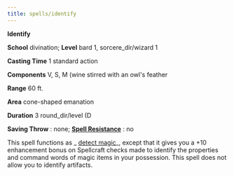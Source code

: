 ```yaml
---
title: spells/identify
---
```

 **Identify**

**School** divination; **Level** bard 1, sorcere_dir/wizard 1

**Casting Time** 1 standard action

**Components** V, S, M (wine stirred with an owl's feather

**Range** 60 ft.

**Area** cone-shaped emanation

**Duration** 3 round_dir/level (D

**Saving Throw** : none; **[Spell Resistance](../glossary#_spell-resistance)** : no

This spell functions as _ [detect magic](detectMagic#_detect-magic)_, except that it gives you a +10 enhancement bonus on Spellcraft checks made to identify the properties and command words of magic items in your possession. This spell does not allow you to identify artifacts.

